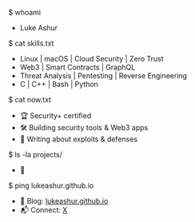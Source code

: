 $ whoami
- Luke Ashur

$ cat skills.txt
- Linux | macOS | Cloud Security | Zero Trust
- Web3 | Smart Contracts | GraphQL
- Threat Analysis | Pentesting | Reverse Engineering
- C | C++ | Bash | Python

$ cat now.txt
- 🏆 Security+ certified
- 🛠 Building security tools & Web3 apps
- 📖 Writing about exploits & defenses

$ ls -la projects/
- 🔗

$ ping lukeashur.github.io
- 📢 Blog: [lukeashur.github.io](https://lukeashur.github.io)  
- 📬 Connect: [X](http://x.com/Luke_Ashur)


